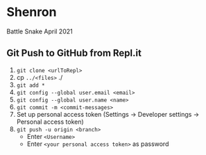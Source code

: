 # Shenron
Battle Snake April 2021 

## Git Push to GitHub from Repl.it
1. `git clone <urlToRepl>`
2. cp `../<files>` ./
3. `git add *`
4. `git config --global user.email <email>`
5. `git config --global user.name <name>`
6. `git commit -m <commit-messages>`
7. Set up personal access token (Settings -> Developer settings -> Personal access token)
8. `git push -u origin <branch>`
   * Enter `<Username>`
   * Enter `<your personal access token>` as password
 
